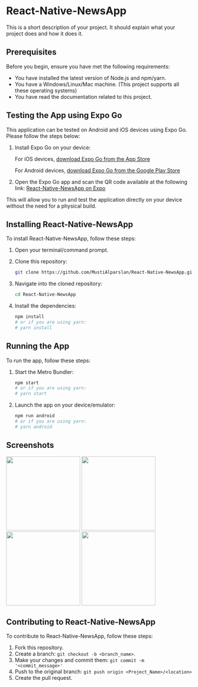 # React-Native-NewsApp

This is a short description of your project. It should explain what your project does and how it does it.

## Prerequisites

Before you begin, ensure you have met the following requirements:

* You have installed the latest version of Node.js and npm/yarn.
* You have a Windows/Linux/Mac machine. (This project supports all these operating systems)
* You have read the documentation related to this project.

## Testing the App using Expo Go

This application can be tested on Android and iOS devices using Expo Go. Please follow the steps below:

1. Install Expo Go on your device:

   For iOS devices, [download Expo Go from the App Store](https://apps.apple.com/us/app/expo-go/id982107779)

   For Android devices, [download Expo Go from the Google Play Store](https://play.google.com/store/apps/details?id=host.exp.exponent&hl=tr&gl=US)

2. Open the Expo Go app and scan the QR code available at the following link: [React-Native-NewsApp on Expo](https://expo.dev/@mustafabatu/newsApp?serviceType=classic&distribution=expo-go)

This will allow you to run and test the application directly on your device without the need for a physical build.

## Installing React-Native-NewsApp

To install React-Native-NewsApp, follow these steps:

1. Open your terminal/command prompt.

2. Clone this repository:

    ```bash
    git clone https://github.com/MustiAlparslan/React-Native-NewsApp.git
    ```

3. Navigate into the cloned repository:

    ```bash
    cd React-Native-NewsApp
    ```

4. Install the dependencies:

    ```bash
    npm install
    # or if you are using yarn:
    # yarn install
    ```

## Running the App

To run the app, follow these steps:

1. Start the Metro Bundler:

    ```bash
    npm start
    # or if you are using yarn:
    # yarn start
    ```

2. Launch the app on your device/emulator:

    ```bash
    npm run android
    # or if you are using yarn:
    # yarn android
    ```

## Screenshots

<p float="left">
  <img src="https://github.com/MustiAlparslan/React-Native-NewsApp/assets/98889289/384a5da6-47a7-4195-9e5f-01d0e369568b" width="200" />
   <img src="https://github.com/MustiAlparslan/React-Native-NewsApp/assets/98889289/a4d5408e-ce14-41a6-b572-73a3e50bafe1" width="200" />
  <img src="https://github.com/MustiAlparslan/React-Native-NewsApp/assets/98889289/f1b24598-7c85-4ead-b88d-7f8d70974c37" width="200" /> 
  <img src="https://github.com/MustiAlparslan/React-Native-NewsApp/assets/98889289/f88f0647-d460-4b59-8986-589710eb23aa" width="200" />
</p>

## Contributing to React-Native-NewsApp

To contribute to React-Native-NewsApp, follow these steps:

1. Fork this repository.
2. Create a branch: `git checkout -b <branch_name>`.
3. Make your changes and commit them: `git commit -m '<commit_message>'`
4. Push to the original branch: `git push origin <Project_Name>/<location>`
5. Create the pull request.
